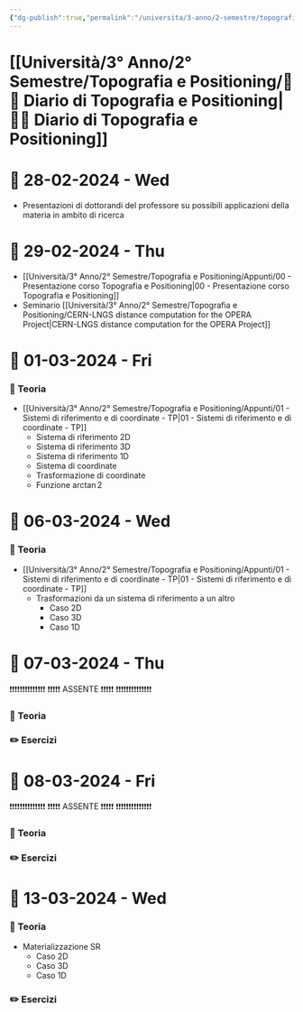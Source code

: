 ```yaml
---
{"dg-publish":true,"permalink":"/universita/3-anno/2-semestre/topografia-e-positioning/diario-di-topografia-e-positioning/"}
---
```


# [[Università/3° Anno/2° Semestre/Topografia e Positioning/🧭📔 Diario di Topografia e Positioning\|🧭📔 Diario di Topografia e Positioning]]


# 📆  28-02-2024 - Wed

- Presentazioni di dottorandi del professore su possibili applicazioni della materia in ambito di ricerca


# 📆  29-02-2024 - Thu

- [[Università/3° Anno/2° Semestre/Topografia e Positioning/Appunti/00 - Presentazione corso Topografia e Positioning\|00 - Presentazione corso Topografia e Positioning]]
- Seminario [[Università/3° Anno/2° Semestre/Topografia e Positioning/CERN-LNGS distance computation for the OPERA Project\|CERN-LNGS distance computation for the OPERA Project]]


# 📆  01-03-2024 - Fri

### 📝 Teoria
- [[Università/3° Anno/2° Semestre/Topografia e Positioning/Appunti/01 - Sistemi di riferimento e di coordinate - TP\|01 - Sistemi di riferimento e di coordinate - TP]]
	- Sistema di riferimento 2D
	- Sistema di riferimento 3D
	- Sistema di riferimento 1D
	- Sistema di coordinate
	- Trasformazione di coordinate
	- Funzione $\arctan2$


# 📆  06-03-2024 - Wed

### 📝 Teoria

- [[Università/3° Anno/2° Semestre/Topografia e Positioning/Appunti/01 - Sistemi di riferimento e di coordinate - TP\|01 - Sistemi di riferimento e di coordinate - TP]]
	- Trasformazioni da un sistema di riferimento a un altro
		- Caso 2D
		- Caso 3D
		- Caso 1D


# 📆  07-03-2024 - Thu

❗❗❗❗❗❗❗❗❗❗❗❗❗❗
❗❗❗❗❗ ASSENTE ❗❗❗❗❗
❗❗❗❗❗❗❗❗❗❗❗❗❗❗

### 📝 Teoria

### ✏️ Esercizi


# 📆  08-03-2024 - Fri

❗❗❗❗❗❗❗❗❗❗❗❗❗❗
❗❗❗❗❗ ASSENTE ❗❗❗❗❗
❗❗❗❗❗❗❗❗❗❗❗❗❗❗

### 📝 Teoria

### ✏️ Esercizi


# 📆  13-03-2024 - Wed

### 📝 Teoria

- Materializzazione SR
	- Caso 2D
	- Caso 3D
	- Caso 1D

### ✏️ Esercizi

